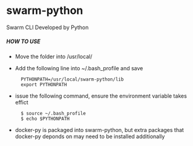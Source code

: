 # swarm-python
Swarm CLI Developed by Python


##### HOW TO USE

* Move the folder into /usr/local/

* Add the following line into ~/.bash_profile and save

        PYTHONPATH=/usr/local/swarm-python/lib
        export PYTHONPATH

* issue the following command, ensure the environment variable takes effict

        $ source ~/.bash_profile
        $ echo $PYTHONPATH

* docker-py is packaged into swarm-python, but extra packages that docker-py deponds on may need to be installed additionally